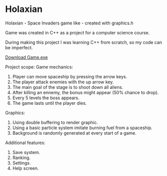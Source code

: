 # Holaxian
Holaxian - Space Invaders game like - created with graphics.h

Game was created in C++ as a project for a computer science course.

During making this project I was learning C++ from scratch, so my code can be imperfect.

[Download Game.exe](https://github.com/dawidholka/Holaxian/blob/master/Game.exe)


Project scope:
Game mechanics:
1. Player can move spaceship by pressing the arrow keys.
2. The player attack enemies with the up arrow key.
3. The main goal of the stage is to shoot down all aliens.
4. After killing an ennemy, the bonus might appear (50% chance to drop).
5. Every 5 levels the boss appears.
6. The game lasts until the player dies.

Graphics:
1. Using double buffering to render graphic.
2. Using a basic particle system imitate burning fuel from a spaceship.
3. Background is randomly generated at every start of a game.

Additional features:
1. Save system.
2. Ranking.
3. Settings.
4. Help screen.
